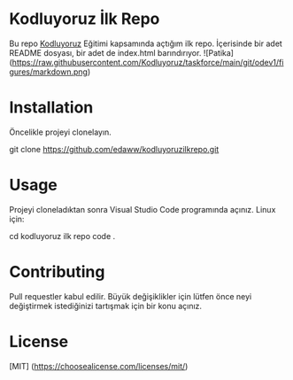 # Kodluyoruz İlk Repo
Bu repo [Kodluyoruz](https://www.kodluyoruz.org/) Eğitimi kapsamında açtığım ilk repo. İçerisinde bir adet README dosyası, bir adet de index.html barındırıyor. 
![Patika] (https://raw.githubusercontent.com/Kodluyoruz/taskforce/main/git/odev1/figures/markdown.png)
# Installation
Öncelikle projeyi clonelayın.

git clone https://github.com/edaww/kodluyoruzilkrepo.git


# Usage
Projeyi cloneladıktan sonra Visual Studio Code programında açınız.
Linux için:

cd kodluyoruz ilk repo
code .


# Contributing
Pull requestler kabul edilir. Büyük değişiklikler için lütfen önce neyi değiştirmek istediğinizi tartışmak için bir konu açınız.
# License
[MIT] (https://choosealicense.com/licenses/mit/)
